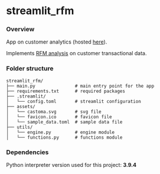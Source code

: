 # streamlit_rfm
### Overview
App on customer analytics (hosted [here](https://castoma.streamlit.app/)).

Implements [RFM analysis](https://en.wikipedia.org/wiki/RFM_(market_research)) on customer transactional data.

### Folder structure
 ```
streamlit_rfm/
├── main.py               # main entry point for the app
├── requirements.txt      # required packages
├── .streamlit/
│   └── config.toml       # streamlit configuration
├── assets/
│   └── castoma.svg       # svg file
│   └── favicon.ico       # favicon file
│   └── sample_data.toml  # sample data file
├── utils/
│   └── engine.py         # engine module
│   └── functions.py      # functions module
 ```

### Dependencies
Python interpreter version used for this project: **3.9.4**

